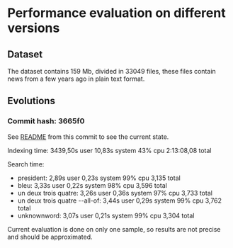 # Performance evaluation on different versions

## Dataset

The dataset contains 159 Mb, divided in 33049 files, these files contain news from a few years ago in plain text format.

## Evolutions

### Commit hash: 3665f0

See [README](https://github.com/Smlep/nim-search-engine/blob/3665f0dd60f355a06f9fd57a7c0c6f7b50a45150/README.md) from this commit to see the current state.

Indexing time: 3439,50s user 10,83s system 43% cpu 2:13:08,08 total

Search time:
- president: 2,89s user 0,23s system 99% cpu 3,135 total
- bleu: 3,33s user 0,22s system 98% cpu 3,596 total
- un deux trois quatre: 3,26s user 0,36s system 97% cpu 3,733 total
- un deux trois quatre --all-of: 3,44s user 0,29s system 99% cpu 3,762 total
- unknownword: 3,07s user 0,21s system 99% cpu 3,304 total

Current evaluation is done on only one sample, so results are not precise and should be approximated.